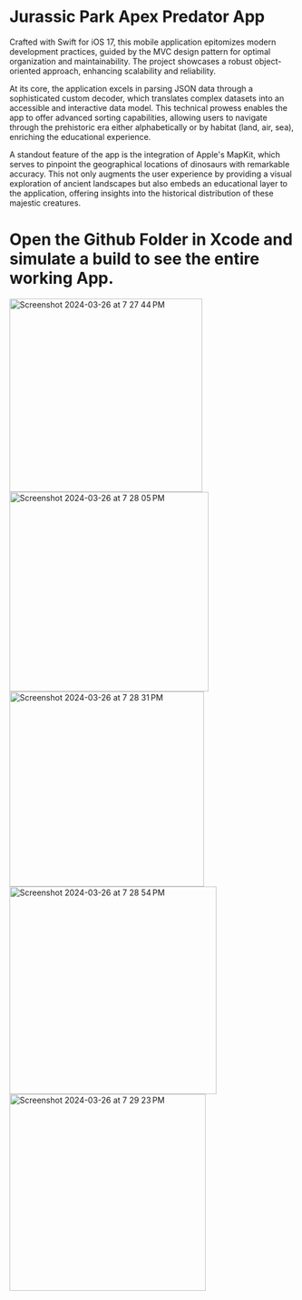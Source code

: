 # Jurassic Park Apex Predator App 

Crafted with Swift for iOS 17, this mobile application epitomizes modern development practices, guided by the MVC design pattern for optimal organization and maintainability. The project showcases a robust object-oriented approach, enhancing scalability and reliability.

At its core, the application excels in parsing JSON data through a sophisticated custom decoder, which translates complex datasets into an accessible and interactive data model. This technical prowess enables the app to offer advanced sorting capabilities, allowing users to navigate through the prehistoric era either alphabetically or by habitat (land, air, sea), enriching the educational experience.

A standout feature of the app is the integration of Apple's MapKit, which serves to pinpoint the geographical locations of dinosaurs with remarkable accuracy. This not only augments the user experience by providing a visual exploration of ancient landscapes but also embeds an educational layer to the application, offering insights into the historical distribution of these majestic creatures.

# Open the Github Folder in Xcode and simulate a build to see the entire working App.


<img width="340" alt="Screenshot 2024-03-26 at 7 27 44 PM" src="https://github.com/Kushankk/JurassicParkDinosaue/assets/111222930/527ad93f-0bc3-4f23-ba05-3d03d627ac90">
<img width="351" alt="Screenshot 2024-03-26 at 7 28 05 PM" src="https://github.com/Kushankk/JurassicParkDinosaue/assets/111222930/787d792e-9006-40f5-a1c0-08361fe4d926">
<img width="343" alt="Screenshot 2024-03-26 at 7 28 31 PM" src="https://github.com/Kushankk/JurassicParkDinosaue/assets/111222930/2497b196-ed80-4bb9-8e29-10c4d654b62a">
<img width="365" alt="Screenshot 2024-03-26 at 7 28 54 PM" src="https://github.com/Kushankk/JurassicParkDinosaue/assets/111222930/06c975de-8056-4c09-afd5-36fcb0cb7816">
<img width="346" alt="Screenshot 2024-03-26 at 7 29 23 PM" src="https://github.com/Kushankk/JurassicParkDinosaue/assets/111222930/391d4d7e-4501-4dee-abfa-2e4607a95e5c">

